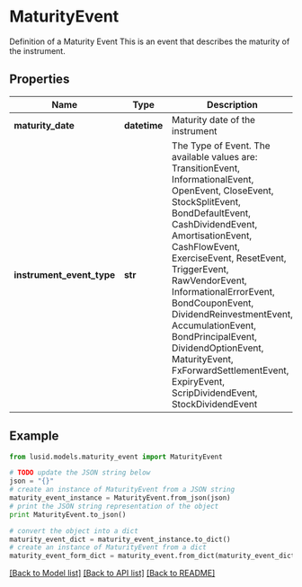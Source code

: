 # MaturityEvent

Definition of a Maturity Event  This is an event that describes the maturity of the instrument.

## Properties
Name | Type | Description | Notes
------------ | ------------- | ------------- | -------------
**maturity_date** | **datetime** | Maturity date of the instrument | 
**instrument_event_type** | **str** | The Type of Event. The available values are: TransitionEvent, InformationalEvent, OpenEvent, CloseEvent, StockSplitEvent, BondDefaultEvent, CashDividendEvent, AmortisationEvent, CashFlowEvent, ExerciseEvent, ResetEvent, TriggerEvent, RawVendorEvent, InformationalErrorEvent, BondCouponEvent, DividendReinvestmentEvent, AccumulationEvent, BondPrincipalEvent, DividendOptionEvent, MaturityEvent, FxForwardSettlementEvent, ExpiryEvent, ScripDividendEvent, StockDividendEvent | 

## Example

```python
from lusid.models.maturity_event import MaturityEvent

# TODO update the JSON string below
json = "{}"
# create an instance of MaturityEvent from a JSON string
maturity_event_instance = MaturityEvent.from_json(json)
# print the JSON string representation of the object
print MaturityEvent.to_json()

# convert the object into a dict
maturity_event_dict = maturity_event_instance.to_dict()
# create an instance of MaturityEvent from a dict
maturity_event_form_dict = maturity_event.from_dict(maturity_event_dict)
```
[[Back to Model list]](../README.md#documentation-for-models) [[Back to API list]](../README.md#documentation-for-api-endpoints) [[Back to README]](../README.md)



